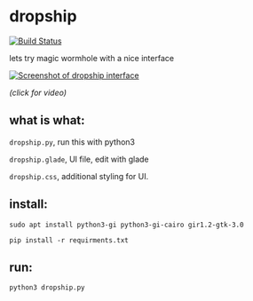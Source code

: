 # dropship

[![Build Status](https://travis-ci.org/decentral1se/dropship.svg?branch=main)](https://travis-ci.org/decentral1se/dropship)

lets try magic wormhole with a nice interface

[![Screenshot of dropship interface](https://vvvvvvaria.org/~r/dropship.png)](https://vvvvvvaria.org/~r/dropship0.1.webm)

_(click for video)_

## what is what:

`dropship.py`, run this with python3

`dropship.glade`, UI file, edit with glade

`dropship.css`, additional styling for UI.

## install:

`sudo apt install python3-gi python3-gi-cairo gir1.2-gtk-3.0`

`pip install -r requirments.txt`

## run:

`python3 dropship.py`
